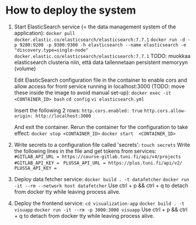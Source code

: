 
# How to deploy the system

1. Start ElasticSearch service (= the data management system of the application):
```docker pull docker.elastic.co/elasticsearch/elasticsearch:7.7.1```
```docker run -d -p 9200:9200 -p 9300:9300 -h elasticsearch --name elasticsearch -e "discovery.type=single-node" docker.elastic.co/elasticsearch/elasticsearch:7.7.1```
TODO: muokkaa elasticsearch clusteria niin, että data tallennetaan persistent memoryyn (volume)

   Edit ElasticSearch configuration file in the container to enable cors and allow access for front service running in localhost:3000 (TODO: move these inside the image to avoid manual set-up):
```docker exec -it <CONTAINER_ID> bash```
```cd config```
```vi elasticsearch.yml```

   Insert the following 2 rows:
```http.cors.enabled: true```
```http.cors.allow-origin: http://localhost:3000```

   And exit the container. Rerun the container for the configuration to take effect:
```docker stop <CONTAINER_ID>```
```docker start  <CONTAINER_ID>```

2. Write secrets to a configuration file called 'secrets':
```touch secrets```
Write the following lines in the file and get tokens from services:
```#GITLAB_API_URL = https://course-gitlab.tuni.fi/api/v4/projects```
```#GITLAB_API_KEY = ```
```PLUSSA_API_URL = https://plus.tuni.fi/api/v2/```
```PLUSSA_API_KEY = ```

3.  Deploy data fetcher service:
```docker build . -t datafetcher```
```docker run -it --rm --network host datafetcher```
Use ctrl + p && ctrl + q to detach from docker tty while leaving process alive.

4. Deploy the frontend service:
```cd visualization-app```
```docker build . -t visuapp```
```docker run -it --rm -p 3000:3000 visuapp```
Use ctrl + p && ctrl + q to detach from docker tty while leaving process alive.
